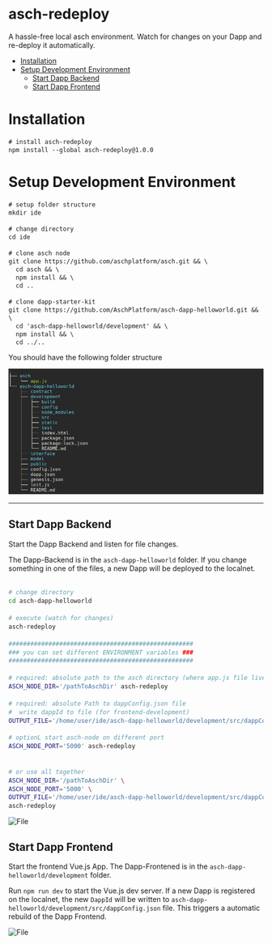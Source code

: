 # asch-redeploy
A hassle-free local asch environment. Watch for changes on your Dapp and re-deploy it automatically.

- [Installation](#installation)
- [Setup Development Environment](#setup-development-environment)
  - [Start Dapp Backend](#start-dapp-backend)
  - [Start Dapp Frontend](#start-dapp-frontend)


# Installation

```
# install asch-redeploy
npm install --global asch-redeploy@1.0.0
```

# Setup Development Environment

```
# setup folder structure
mkdir ide

# change directory
cd ide

# clone asch node
git clone https://github.com/aschplatform/asch.git && \
  cd asch && \
  npm install && \
  cd ..

# clone dapp-starter-kit
git clone https://github.com/AschPlatform/asch-dapp-helloworld.git && \
  cd 'asch-dapp-helloworld/development' && \
  npm install && \
  cd ../..
```

You should have the following folder structure

![File structure](./docs/blob/initial_file_structrue.png)


-------------------------


## Start Dapp Backend

Start the Dapp Backend and listen for file changes.

The Dapp-Backend is in the `asch-dapp-helloworld` folder. If you change something in one of the files, a new Dapp will be deployed to the localnet.

```bash

# change directory
cd asch-dapp-helloworld

# execute (watch for changes)
asch-redeploy

###################################################
### you can set different ENVIRONMENT variables ###
###################################################

# required: absolute path to the asch directory (where app.js file lives)
ASCH_NODE_DIR='/pathToAschDir' asch-redeploy

# required: absolute Path to dappConfig.json file
#  write dappId to file (for frontend-development)
OUTPUT_FILE='/home/user/ide/asch-dapp-helloworld/development/src/dappConfig.json' asch-redeploy

# optionL start asch-node on different port
ASCH_NODE_PORT='5000' asch-redeploy


# or use all together
ASCH_NODE_DIR='/pathToAschDir' \
ASCH_NODE_PORT='5000' \
OUTPUT_FILE='/home/user/ide/asch-dapp-helloworld/development/src/dappConfig.json' \
asch-redeploy
```



![File](./docs/blob/backend.gif)


## Start Dapp Frontend

Start the frontend Vue.js App. The Dapp-Frontened is in the `asch-dapp-helloworld/development` folder.

Run `npm run dev` to start the Vue.js dev server. If a new Dapp is registered on the localnet, the new `DappId` will be written to `asch-dapp-helloworld/development/src/dappConfig.json` file. This triggers a automatic rebuild of the Dapp Frontend.

![File](./docs/blob/frontend.gif)

